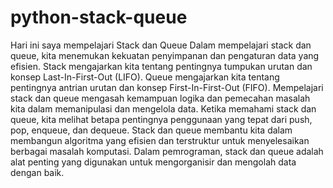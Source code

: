 # python-stack-queue

Hari ini saya mempelajari Stack dan Queue
  Dalam mempelajari stack dan queue, kita menemukan kekuatan penyimpanan dan pengaturan data yang efisien. Stack mengajarkan kita tentang pentingnya tumpukan urutan dan konsep Last-In-First-Out (LIFO). Queue mengajarkan kita tentang pentingnya antrian urutan dan konsep First-In-First-Out (FIFO). Mempelajari stack dan queue mengasah kemampuan logika dan pemecahan masalah kita dalam memanipulasi dan mengelola data. Ketika memahami stack dan queue, kita melihat betapa pentingnya penggunaan yang tepat dari push, pop, enqueue, dan dequeue. Stack dan queue membantu kita dalam membangun algoritma yang efisien dan terstruktur untuk menyelesaikan berbagai masalah komputasi. Dalam pemrograman, stack dan queue adalah alat penting yang digunakan untuk mengorganisir dan mengolah data dengan baik.
